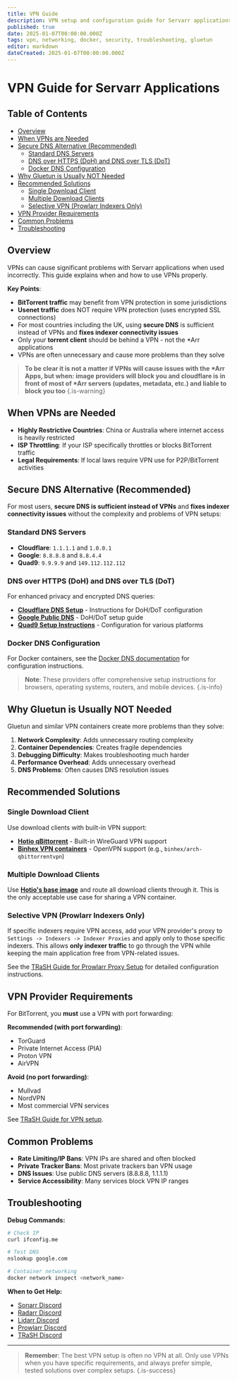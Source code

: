 ```yaml
---
title: VPN Guide
description: VPN setup and configuration guide for Servarr applications - When and how to use VPNs properly
published: true
date: 2025-01-07T00:00:00.000Z
tags: vpn, networking, docker, security, troubleshooting, gluetun
editor: markdown
dateCreated: 2025-01-07T00:00:00.000Z
---
```


# VPN Guide for Servarr Applications

## Table of Contents

- [Overview](#overview)
- [When VPNs are Needed](#when-vpns-are-needed)
- [Secure DNS Alternative (Recommended)](#secure-dns-alternative-recommended)
  - [Standard DNS Servers](#standard-dns-servers)
  - [DNS over HTTPS (DoH) and DNS over TLS (DoT)](#dns-over-https-doh-and-dns-over-tls-dot)
  - [Docker DNS Configuration](#docker-dns-configuration)
- [Why Gluetun is Usually NOT Needed](#why-gluetun-is-usually-not-needed)
- [Recommended Solutions](#recommended-solutions)
  - [Single Download Client](#single-download-client)
  - [Multiple Download Clients](#multiple-download-clients)
  - [Selective VPN (Prowlarr Indexers Only)](#selective-vpn-prowlarr-indexers-only)
- [VPN Provider Requirements](#vpn-provider-requirements)
- [Common Problems](#common-problems)
- [Troubleshooting](#troubleshooting)

## Overview

VPNs can cause significant problems with Servarr applications when used incorrectly. This guide explains when and how to use VPNs properly.

**Key Points**:

- **BitTorrent traffic** may benefit from VPN protection in some jurisdictions
- **Usenet traffic** does NOT require VPN protection (uses encrypted SSL connections)
- For most countries including the UK, using **secure DNS** is sufficient instead of VPNs and **fixes indexer connectivity issues**
- Only your **torrent client** should be behind a VPN - not the \*Arr applications
- VPNs are often unnecessary and cause more problems than they solve

> **To be clear it is not a matter if VPNs will cause issues with the \*Arr Apps, but when: image providers will block you and cloudflare is in front of most of \*Arr servers (updates, metadata, etc.) and liable to block you too**
{.is-warning}

## When VPNs are Needed

- **Highly Restrictive Countries**: China or Australia where internet access is heavily restricted
- **ISP Throttling**: If your ISP specifically throttles or blocks BitTorrent traffic
- **Legal Requirements**: If local laws require VPN use for P2P/BitTorrent activities

## Secure DNS Alternative (Recommended)

For most users, **secure DNS is sufficient instead of VPNs** and **fixes indexer connectivity issues** without the complexity and problems of VPN setups:

### Standard DNS Servers

- **Cloudflare**: `1.1.1.1` and `1.0.0.1`
- **Google**: `8.8.8.8` and `8.8.4.4`
- **Quad9**: `9.9.9.9` and `149.112.112.112`

### DNS over HTTPS (DoH) and DNS over TLS (DoT)

For enhanced privacy and encrypted DNS queries:

- **[Cloudflare DNS Setup](https://one.one.one.one/dns/)** - Instructions for DoH/DoT configuration
- **[Google Public DNS](https://developers.google.com/speed/public-dns/docs/secure-transports)** - DoH/DoT setup guide
- **[Quad9 Setup Instructions](https://quad9.net/service/service-addresses-and-features/)** - Configuration for various platforms

### Docker DNS Configuration

For Docker containers, see the [Docker DNS documentation](https://docs.docker.com/config/containers/container-networking/#dns-services) for configuration instructions.

> **Note**: These providers offer comprehensive setup instructions for browsers, operating systems, routers, and mobile devices.
{.is-info}

## Why Gluetun is Usually NOT Needed

Gluetun and similar VPN containers create more problems than they solve:

1. **Network Complexity**: Adds unnecessary routing complexity
2. **Container Dependencies**: Creates fragile dependencies
3. **Debugging Difficulty**: Makes troubleshooting much harder
4. **Performance Overhead**: Adds unnecessary overhead
5. **DNS Problems**: Often causes DNS resolution issues

## Recommended Solutions

### Single Download Client

Use download clients with built-in VPN support:

- **[Hotio qBittorrent](https://hotio.dev/containers/qbittorrent/)** - Built-in WireGuard VPN support
- **[Binhex VPN containers](https://github.com/binhex/)** - OpenVPN support (e.g., `binhex/arch-qbittorrentvpn`)

### Multiple Download Clients

Use **[Hotio's base image](https://hotio.dev/containers/base/)** and route all download clients through it. This is the only acceptable use case for sharing a VPN container.

### Selective VPN (Prowlarr Indexers Only)

If specific indexers require VPN access, add your VPN provider's proxy to `Settings -> Indexers -> Indexer Proxies` and apply only to those specific indexers. This allows **only indexer traffic** to go through the VPN while keeping the main application free from VPN-related issues.

See the [TRaSH Guide for Prowlarr Proxy Setup](https://trash-guides.info/Prowlarr/prowlarr-setup-proxy/) for detailed configuration instructions.

## VPN Provider Requirements

For BitTorrent, you **must** use a VPN with port forwarding:

**Recommended (with port forwarding)**:

- TorGuard
- Private Internet Access (PIA)
- Proton VPN
- AirVPN

**Avoid (no port forwarding)**:

- Mullvad
- NordVPN
- Most commercial VPN services

See [TRaSH Guide for VPN setup](https://trash-guides.info/Misc/How-to-setup-Torguard-for-port-forwarding/).

## Common Problems

- **Rate Limiting/IP Bans**: VPN IPs are shared and often blocked
- **Private Tracker Bans**: Most private trackers ban VPN usage
- **DNS Issues**: Use public DNS servers (8.8.8.8, 1.1.1.1)
- **Service Accessibility**: Many services block VPN IP ranges

## Troubleshooting

**Debug Commands:**

```bash
# Check IP
curl ifconfig.me

# Test DNS
nslookup google.com

# Container networking
docker network inspect <network_name>
```

**When to Get Help:**

- [Sonarr Discord](https://discord.sonarr.tv/)
- [Radarr Discord](https://radarr.video/discord)
- [Lidarr Discord](https://lidarr.audio/discord)
- [Prowlarr Discord](https://prowlarr.com/discord)
- [TRaSH Discord](https://trash-guides.info/discord)

---

> **Remember**: The best VPN setup is often no VPN at all. Only use VPNs when you have specific requirements, and always prefer simple, tested solutions over complex setups.
{.is-success}
